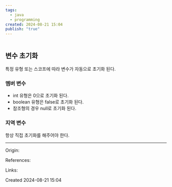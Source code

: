 ```yaml
---
tags:
  - java
  - programming
created: 2024-08-21 15:04
publish: "true"
---
```

```table-of-contents
```

## 변수 초기화
특정 유형 또는 스코프에 따라 변수가 자동으로 초기화 된다.

### 멤버 변수
- int 유형은 0으로 초기화 된다.
- boolean 유형은 false로 초기화 된다.
- 참조형의 경우 null로 초기화 된다.
### 지역 변수
항상 직접 초기화를 해주어야 한다.

---
Origin: 

References: 

Links: 

Created 2024-08-21 15:04